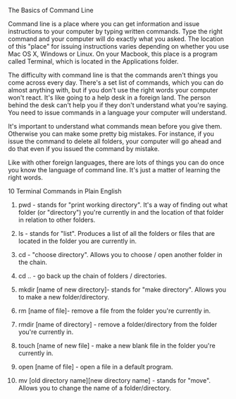 The Basics of Command Line

Command line is a place where you can get information and issue instructions to your computer by typing written commands. Type the right command and your computer will do exactly what you asked. The location of this "place" for issuing instructions varies depending on whether you use Mac OS X, Windows or Linux. On your Macbook, this place is a program called Terminal, which is located in the Applications folder.

The difficulty with command line is that the commands aren't things you come across every day. There's a set list of commands, which you can do almost anything with, but if you don't use the right words your computer won't react. It's like going to a help desk in a foreign land. The person behind the desk can't help you if they don't understand what you're saying. You need to issue commands in a language your computer will understand.

It's important to understand what commands mean before you give them. Otherwise you can make some pretty big mistakes. For instance, if you issue the command to delete all folders, your computer will go ahead and do that even if you issued the command by mistake.  

Like with other foreign languages, there are lots of things you can do once you know the language of command line. It's just a matter of learning the right words.


10 Terminal Commands in Plain English

1) pwd - stands for "print working directory". It's a way of finding out what folder (or "directory") you're currently in and the location of that folder in relation to other folders.

2) ls - stands for "list". Produces a list of all the folders or files that are located in the folder you are currently in.

3) cd - "choose directory". Allows you to choose / open another folder in the chain.

4) cd .. - go back up the chain of folders / directories.

5) mkdir [name of new directory]- stands for "make directory". Allows you to make a new folder/directory.

6) rm [name of file]- remove a file from the folder you're currently in.

7) rmdir [name of directory] - remove a folder/directory from the folder you're currently in.

8) touch [name of new file] - make a new blank file in the folder you're currently in.

9) open [name of file] - open a file in a default program.

10) mv [old directory name][new directory name] - stands for "move". Allows you to change the name of a folder/directory.
